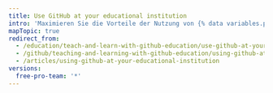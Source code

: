 ```yaml
---
title: Use GitHub at your educational institution
intro: 'Maximieren Sie die Vorteile der Nutzung von {% data variables.product.prodname_dotcom %} in Ihrer Einrichtung für Ihre Studenten, Instrukteure und IT-Mitarbeiter mit {% data variables.product.prodname_education %} und unseren verschiedenen Schulungsprogrammen für Studenten und Instrukteure.'
mapTopic: true
redirect_from:
  - /education/teach-and-learn-with-github-education/use-github-at-your-educational-institution
  - /github/teaching-and-learning-with-github-education/using-github-at-your-educational-institution
  - /articles/using-github-at-your-educational-institution
versions:
  free-pro-team: '*'
---
```


